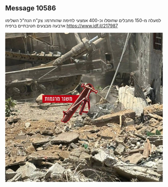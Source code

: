 ## Message 10586

למעלה מ-150 מחבלים שחוסלו וכ-400 אמצעי לחימה שהוחרמו:
צק"ח הנח"ל השלימו ארבעה מבצעים חטיבתיים ברפיח
https://www.idf.il/217987

![Photo](10586/10586_photo.jpg)
